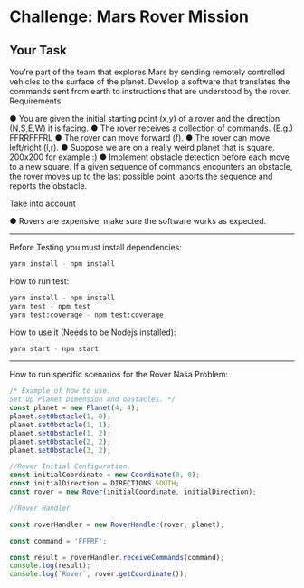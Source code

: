 
#  Challenge: Mars Rover Mission

## Your Task
You’re part of the team that explores Mars by sending remotely controlled vehicles to the surface
of the planet. Develop a software that translates the commands sent from earth to instructions
that are understood by the rover.
Requirements

● You are given the initial starting point (x,y) of a rover and the direction (N,S,E,W)
it is facing.
● The rover receives a collection of commands. (E.g.) FFRRFFFRL
● The rover can move forward (f).
● The rover can move left/right (l,r).
● Suppose we are on a really weird planet that is square. 200x200 for example :)
● Implement obstacle detection before each move to a new square. If a given
sequence of commands encounters an obstacle, the rover moves up to the last
possible point, aborts the sequence and reports the obstacle.

Take into account

● Rovers are expensive, make sure the software works as expected.

---------------------------------------------------------------------------------------------------

Before Testing you must install dependencies:
```bash
yarn install - npm install 
```

How to run test: 
```bash
yarn install - npm install 
yarn test - npm test
yarn test:coverage - npm test:coverage
```

How to use it (Needs to be Nodejs installed):
```bash
yarn start - npm start 
```
----------------------------------------------------------------------------------------------------

How to run specific scenarios for the Rover Nasa Problem:
```javascript
/* Example of how to use.
Set Up Planet Dimension and obstacles. */
const planet = new Planet(4, 4);
planet.setObstacle(1, 0);
planet.setObstacle(1, 1);
planet.setObstacle(1, 2);
planet.setObstacle(2, 2);
planet.setObstacle(3, 2);

//Rover Initial Configuration.
const initialCoordinate = new Coordinate(0, 0);
const initialDirection = DIRECTIONS.SOUTH;
const rover = new Rover(initialCoordinate, initialDirection);

//Rover Handler 

const roverHandler = new RoverHandler(rover, planet);

const command = 'FFFRF';

const result = roverHandler.receiveCommands(command);
console.log(result);
console.log(`Rover`, rover.getCoordinate());
```
